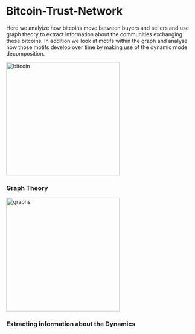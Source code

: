 # Bitcoin-Trust-Network
Here we analyize how bitcoins move between buyers and sellers and use graph theory to extract information about the communities exchanging these bitcoins. In addition we look at motifs within the graph and analyse how those motifs develop over time by making use of the dynamic mode decomposition. 

<img  src= https://bitcoin.org/img/home/bitcoin-img.svg?1601014243, alt = "bitcoin" width="300" height="300">


### Graph Theory
<img src= https://github.com/RCSimpson/Bitcoin-Trust-Network/blob/master/images/graphs.JPG, alt = "graphs" width="300" height="300">

### Extracting information about the Dynamics
